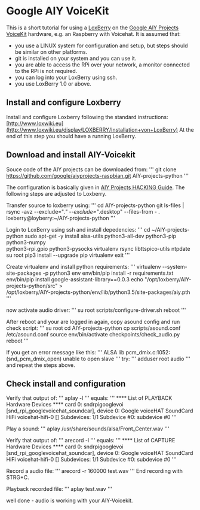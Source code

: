 # Google AIY VoiceKit

This is a short tutorial for using a [LoxBerry](http://www.loxwiki.eu:80/x/o4CO) on the [Google AIY Projects VoiceKit](https://aiyprojects.withgoogle.com/voice/) hardware, e.g. an Raspberry with Voicehat.
It is assumed that:
- you use a LINUX system for configuration and setup, but steps should be similar on other platforms.
- git is installed on your system and you can use it.
- you are able to access the RPi over your network, a monitor connected to the RPi is not required.
- you can log into your LoxBerry using ssh.
- you use LoxBerry 1.0 or above.


## Install and configure Loxberry

Install and configure Loxberry following the standard instructions: [http://www.loxwiki.eu](http://www.loxwiki.eu/display/LOXBERRY/Installation+von+LoxBerry)
At the end of this step you should have a running LoxBerry. 

## Download and install AIY-Voicekit

Souce code of the AIY projects can be downloaded from:
'''
git clone https://github.com/google/aiyprojects-raspbian.git AIY-projects-python
'''

The configuration is basically given in [AIY Projects HACKING Guide](https://github.com/google/aiyprojects-raspbian/blob/aiyprojects/HACKING.md).
The following steps are adjusted to Loxberry.

Transfer source to loxberry using:
'''
cd AIY-projects-python
git ls-files | rsync -avz --exclude=".*" --exclude="*.desktop" --files-from - . loxberry@loyberry:~/AIY-projects-python
'''

Login to LoxBerry using ssh and install depedencies:
'''
cd ~/AIY-projects-python
sudo apt-get -y install alsa-utils python3-all-dev python3-pip python3-numpy \
  python3-rpi.gpio python3-pysocks virtualenv rsync libttspico-utils ntpdate
su root
pip3 install --upgrade pip virtualenv
exit
'''

Create virtualenv and install python requirements:
'''
virtualenv --system-site-packages -p python3 env
env/bin/pip install -r requirements.txt
env/bin/pip install google-assistant-library==0.0.3
echo "/opt/loxberry/AIY-projects-python/src" > \
  /opt/loxberry/AIY-projects-python/env/lib/python3.5/site-packages/aiy.pth
'''

now activate audio driver:
'''
su root
scripts/configure-driver.sh
reboot
'''

After reboot and your are logged in again, copy asound config and run check script:
'''
su root
cd AIY-projects-python
cp scripts/asound.conf /etc/asound.conf
source env/bin/activate
checkpoints/check_audio.py
reboot
'''

If you get an error message like this:
'''
ALSA lib pcm_dmix.c:1052:(snd_pcm_dmix_open) unable to open slave
'''
try:
'''
adduser root audio
'''
and repeat the steps above.


## Check install and configuration

Verify that output of:
'''
aplay -l
'''
equals:
'''
**** List of PLAYBACK Hardware Devices ****
card 0: sndrpigooglevoi [snd_rpi_googlevoicehat_soundcar], device 0: Google voiceHAT SoundCard HiFi voicehat-hifi-0 []
  Subdevices: 1/1
  Subdevice #0: subdevice #0
'''

Play a sound:
'''
aplay /usr/share/sounds/alsa/Front_Center.wav
'''

Verify that output of:
'''
arecord -l
'''
equals:
'''
**** List of CAPTURE Hardware Devices ****
card 0: sndrpigooglevoi [snd_rpi_googlevoicehat_soundcar], device 0: Google voiceHAT SoundCard HiFi voicehat-hifi-0 []
  Subdevices: 1/1
  Subdevice #0: subdevice #0
'''

Record a audio file:
'''
arecord -r 160000 test.wav
'''
End recording with STRG+C.

Playback recorded file:
'''
aplay test.wav
'''

well done - audio is working with your AIY-Voicekit.
